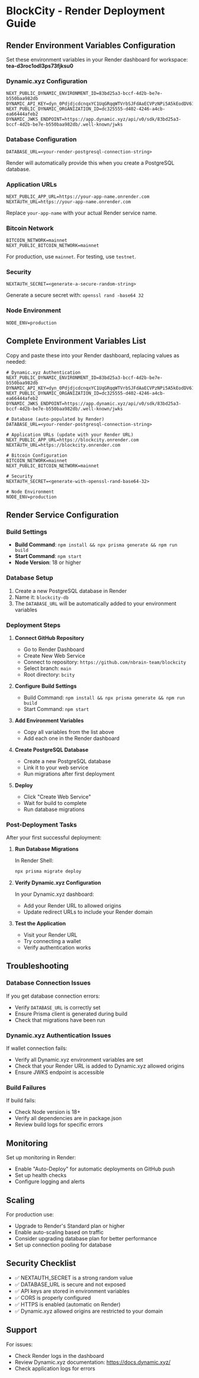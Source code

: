 # BlockCity - Render Deployment Guide

## Render Environment Variables Configuration

Set these environment variables in your Render dashboard for workspace: **tea-d3roc1odl3ps73fjksu0**

### Dynamic.xyz Configuration

```
NEXT_PUBLIC_DYNAMIC_ENVIRONMENT_ID=83bd25a3-bccf-4d2b-be7e-b550baa982db
DYNAMIC_API_KEY=dyn_0PdjdjcdcnqxYC1UqGRqqWTVrbSJFdAaECVPzNPi5A5kEodDV61bg6mH
NEXT_PUBLIC_DYNAMIC_ORGANIZATION_ID=dc325555-d402-4246-a4cb-ea66444afeb2
DYNAMIC_JWKS_ENDPOINT=https://app.dynamic.xyz/api/v0/sdk/83bd25a3-bccf-4d2b-be7e-b550baa982db/.well-known/jwks
```

### Database Configuration

```
DATABASE_URL=<your-render-postgresql-connection-string>
```

Render will automatically provide this when you create a PostgreSQL database.

### Application URLs

```
NEXT_PUBLIC_APP_URL=https://your-app-name.onrender.com
NEXTAUTH_URL=https://your-app-name.onrender.com
```

Replace `your-app-name` with your actual Render service name.

### Bitcoin Network

```
BITCOIN_NETWORK=mainnet
NEXT_PUBLIC_BITCOIN_NETWORK=mainnet
```

For production, use `mainnet`. For testing, use `testnet`.

### Security

```
NEXTAUTH_SECRET=<generate-a-secure-random-string>
```

Generate a secure secret with: `openssl rand -base64 32`

### Node Environment

```
NODE_ENV=production
```

## Complete Environment Variables List

Copy and paste these into your Render dashboard, replacing values as needed:

```env
# Dynamic.xyz Authentication
NEXT_PUBLIC_DYNAMIC_ENVIRONMENT_ID=83bd25a3-bccf-4d2b-be7e-b550baa982db
DYNAMIC_API_KEY=dyn_0PdjdjcdcnqxYC1UqGRqqWTVrbSJFdAaECVPzNPi5A5kEodDV61bg6mH
NEXT_PUBLIC_DYNAMIC_ORGANIZATION_ID=dc325555-d402-4246-a4cb-ea66444afeb2
DYNAMIC_JWKS_ENDPOINT=https://app.dynamic.xyz/api/v0/sdk/83bd25a3-bccf-4d2b-be7e-b550baa982db/.well-known/jwks

# Database (auto-populated by Render)
DATABASE_URL=<your-render-postgresql-connection-string>

# Application URLs (update with your Render URL)
NEXT_PUBLIC_APP_URL=https://blockcity.onrender.com
NEXTAUTH_URL=https://blockcity.onrender.com

# Bitcoin Configuration
BITCOIN_NETWORK=mainnet
NEXT_PUBLIC_BITCOIN_NETWORK=mainnet

# Security
NEXTAUTH_SECRET=<generate-with-openssl-rand-base64-32>

# Node Environment
NODE_ENV=production
```

## Render Service Configuration

### Build Settings

- **Build Command**: `npm install && npx prisma generate && npm run build`
- **Start Command**: `npm start`
- **Node Version**: 18 or higher

### Database Setup

1. Create a new PostgreSQL database in Render
2. Name it: `blockcity-db`
3. The `DATABASE_URL` will be automatically added to your environment variables

### Deployment Steps

1. **Connect GitHub Repository**
   - Go to Render Dashboard
   - Create New Web Service
   - Connect to repository: `https://github.com/nbrain-team/blockcity`
   - Select branch: `main`
   - Root directory: `bcity`

2. **Configure Build Settings**
   - Build Command: `npm install && npx prisma generate && npm run build`
   - Start Command: `npm start`

3. **Add Environment Variables**
   - Copy all variables from the list above
   - Add each one in the Render dashboard

4. **Create PostgreSQL Database**
   - Create a new PostgreSQL database
   - Link it to your web service
   - Run migrations after first deployment

5. **Deploy**
   - Click "Create Web Service"
   - Wait for build to complete
   - Run database migrations

### Post-Deployment Tasks

After your first successful deployment:

1. **Run Database Migrations**
   
   In Render Shell:
   ```bash
   npx prisma migrate deploy
   ```

2. **Verify Dynamic.xyz Configuration**
   
   In your Dynamic.xyz dashboard:
   - Add your Render URL to allowed origins
   - Update redirect URLs to include your Render domain

3. **Test the Application**
   - Visit your Render URL
   - Try connecting a wallet
   - Verify authentication works

## Troubleshooting

### Database Connection Issues

If you get database connection errors:
- Verify `DATABASE_URL` is correctly set
- Ensure Prisma client is generated during build
- Check that migrations have been run

### Dynamic.xyz Authentication Issues

If wallet connection fails:
- Verify all Dynamic.xyz environment variables are set
- Check that your Render URL is added to Dynamic.xyz allowed origins
- Ensure JWKS endpoint is accessible

### Build Failures

If build fails:
- Check Node version is 18+
- Verify all dependencies are in package.json
- Review build logs for specific errors

## Monitoring

Set up monitoring in Render:
- Enable "Auto-Deploy" for automatic deployments on GitHub push
- Set up health checks
- Configure logging and alerts

## Scaling

For production use:
- Upgrade to Render's Standard plan or higher
- Enable auto-scaling based on traffic
- Consider upgrading database plan for better performance
- Set up connection pooling for database

## Security Checklist

- ✅ NEXTAUTH_SECRET is a strong random value
- ✅ DATABASE_URL is secure and not exposed
- ✅ API keys are stored in environment variables
- ✅ CORS is properly configured
- ✅ HTTPS is enabled (automatic on Render)
- ✅ Dynamic.xyz allowed origins are restricted to your domain

## Support

For issues:
- Check Render logs in the dashboard
- Review Dynamic.xyz documentation: https://docs.dynamic.xyz/
- Check application logs for errors

